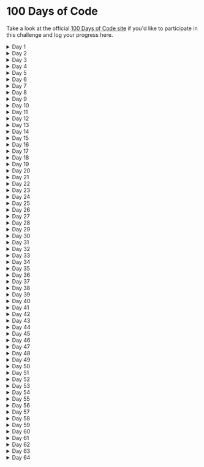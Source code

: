 # 100 Days of Code

Take a look at the official [100 Days of Code site](https://www.100daysofcode.com/) if you'd like to participate in this challenge and log your progress here.

<details>
<summary>Day 1</summary>

### Day 1: 01/01/2021

- [x] Take LinkedIn javascript exam.

- [x] Learning function scopes in modern javascript
      [You Dont Know Js](https://github.com/getify/You-Dont-Know-JS/tree/2nd-ed/scope-closures) on Github

</details>

<details>
<summary>Day 2</summary>

### Day 2: 02/01/2021

- [x] Learn React-hooks (`useMemo()`)
      [Epic React](https://epicreact.dev/modules/react-hooks) |
      [Kent C. Dodds Blog](https://kentcdodds.com/blog/usememo-and-usecallback) |
      [Web Dev Simplified](https://www.youtube.com/watch?v=THL1OPn72vo)

</details>

<details>
<summary>Day 3</summary>

### Day 3: 03/01/2021

- [x] Learn React-hooks (create simple `useGenerateId()` hook using `useMemo()`)
      [Github](https://github.com/moienian/react-hooks/blob/main/src/hooks/useGenerateId.js)

</details>

<details>
<summary>Day 4</summary>

### Day 4: 04/01/2021

- [x] Learning a little about IIFE in Javascript
      [ditty blog](https://ditty.ir/posts/javascript-iife/nBq75)

</details>

<details>
<summary>Day 5</summary>

### Day 5: 05/01/2021

- [x] Learn React-hooks (`useEffect()`)
      [Epic React](https://epicreact.dev/modules/react-hooks/useeffect-http-requests-intro)

</details>

<details>
<summary>Day 6</summary>

### Day 6: 06/01/2021

- [x] Learn React-hooks (handle errors)
      [Epic React](https://epicreact.dev/modules/react-hooks/useeffect-http-requests-extra-credit-solution-1)

</details>

<details>
<summary>Day 7</summary>

### Day 7: 07/01/2021

- [x] Learn Error Boundaries in React
      [React Docs](https://reactjs.org/docs/error-boundaries.html)

</details>

<details>
<summary>Day 8</summary>

### Day 8: 08/01/2021

- [x] Reading about Nextjs framework
      [Youtube](https://www.youtube.com/watch?v=Sklc_fQBmcs) |
      [Nextjs Official Docs](https://nextjs.org/docs/getting-started)

</details>

<details>
<summary>Day 9</summary>

### Day 9: 09/01/2021

- [x] Learn handling Errors with `react-error-boundary`
      [Github](https://github.com/bvaughn/react-error-boundary)

</details>

<details>
<summary>Day 10</summary>

### Day 10: 10/01/2021

- [x] Learning about `useReducer()` hook
      [Kent C. Dodds Blog](https://kentcdodds.com/blog/how-to-implement-usestate-with-usereducer) |
      [Kent C. Dodds Blog](https://kentcdodds.com/blog/should-i-usestate-or-usereducer) |
      [Epic React](https://epicreact.dev/modules/advanced-react-hooks/usereducer-simple-counter-intro)

</details>

<details>
<summary>Day 11</summary>

### Day 11: 11/01/2021

- [x] Learning about `Array.every()` and `Array.sort()` methods
      [Youtube](https://www.youtube.com/watch?v=Arbk085MWjc) |
      [Youtube](https://www.youtube.com/watch?v=nq0DC5M3Kc8) |
      [w3schools](https://www.w3schools.com/js/js_array_sort.asp)

</details>

<details>
<summary>Day 12</summary>

### Day 12: 12/01/2021

- [x] Learning about `Array.some()` and `Array.filter()`
      [Youtube](https://www.youtube.com/watch?v=7m9EiRS_Kc0) |
      [Youtube](https://www.youtube.com/watch?v=3LOEGS4qcRM)

</details>

<details>
<summary>Day 13</summary>

### Day 13: 13/01/2021

- [x] Learning about `Array.map()` and `Array.reduce()`
      [Youtube](https://www.youtube.com/watch?v=G6J2kl1aVao) |
      [Youtube](https://www.youtube.com/watch?v=0aJ65a6LsSc)

</details>

<details>
<summary>Day 14</summary>

### Day 14: 14/01/2021

- [x] Learning about Memoization and react
      [Epic React](https://epicreact.dev/memoization-and-react)

</details>

<details>
<summary>Day 15</summary>

### Day 15: 15/01/2021

- [x] Learning about `useCallback()`
      [Epic React](https://epicreact.dev/modules/advanced-react-hooks/usecallback-custom-hooks-intro)

</details>

<details>
<summary>Day 16</summary>

### Day 16: 16/01/2021

- [x] Learning about `useContext()`
      [Epic React](https://epicreact.dev/modules/advanced-react-hooks/usecontext-simple-counter-intro)

</details>

<details>
<summary>Day 17</summary>

### Day 17: 17/01/2021

- [x] Learning about `useLayoutEffect()`
      [Epic React](https://epicreact.dev/modules/advanced-react-hooks/uselayouteffect-auto-growing-textarea-intro) |
      [Kent C. Dodds Blog](https://kentcdodds.com/blog/useeffect-vs-uselayouteffect)

</details>

<details>
<summary>Day 18</summary>

### Day 18: 18/01/2021

- [x] Learning about Imperative and Declarative programming
      [ui.dev](https://ui.dev/imperative-vs-declarative-programming)

</details>

<details>
<summary>Day 19</summary>

### Day 19: 19/01/2021

- [x] Learning about some React patterns
      [Epic React](https://epicreact.dev/modules/advanced-react-patterns/advanced-react-patterns-welcome)

</details>

<details>
<summary>Day 20</summary>

### Day 20: 20/01/2021

- [x] Working with nodejs and Express
      [Youtube](https://www.youtube.com/watch?v=gikxqKTuIQg)

</details>

<details>
<summary>Day 21</summary>

### Day 21: 21/01/2021

- [x] Implement a simple project for running a nodejs server
      [Github](https://github.com/moienian/node-express-course)

</details>

<details>
<summary>Day 22</summary>

### Day 22: 22/01/2021

- [x] Learning Nodejs for create and update data in database
      [Github](https://github.com/moienian/intermediate-node-course)

</details>

<details>
<summary>Day 23</summary>

### Day 23: 23/01/2021

- [x] Working with Github Pages using markdown
      [Github](https://github.com/moienian/markdown-portfolio)

</details>

<details>
<summary>Day 24</summary>

### Day 24: 24/01/2021

- [x] Build simple portfolio using Github Pages
      [Github](https://github.com/moienian/markdown-portfolio)

</details>

<details>
<summary>Day 25</summary>

### Day 25: 25/01/2021

- [x] Learn about some React patterns
      [Epic React](https://epicreact.dev/modules/advanced-react-patterns/state-reducer-intro) |
      [Epic React](https://epicreact.dev/modules/advanced-react-patterns/control-props-intro)

</details>

<details>
<summary>Day 26</summary>

### Day 26: 26/01/2021

- [x] Learn about CSR and SSR
      [Aparat](https://www.aparat.com/v/CV1ic)

</details>

<details>
<summary>Day 27</summary>

### Day 27: 27/01/2021

- [x] Learn about Controlled and unControlled components
      [React Docs](https://reactjs.org/docs/forms.html#controlled-components) |
      [Kent C. Dodds Blog](https://kentcdodds.com/blog/control-props-vs-state-reducers)

- [x] Learn about code splitting
      [Epic React](https://epicreact.dev/modules/react-performance/code-splitting-intro)

</details>

<details>
<summary>Day 28</summary>

### Day 28: 28/01/2021

- [x] Learn about coverage tab in chrome devtools
      [Google Developers](https://developers.google.com/web/tools/chrome-devtools)

</details>

<details>
<summary>Day 29</summary>

### Day 29: 29/01/2021

- [x] Learn about Javascript Modules
      [Useful Angle](https://usefulangle.com/post/256/script-type-module-vs-script-javascript) |
      [v8.dev](https://v8.dev/features/modules) |
      [sitepoint](https://www.sitepoint.com/using-es-modules/)

</details>

<details>
<summary>Day 30</summary>

### Day 30: 30/01/2021

- [x] Learn about Webpack magic comments
      [Webpack api](https://webpack.js.org/api/module-methods/#magic-comments)

</details>

<details>
<summary>Day 31</summary>

### Day 31: 31/01/2021

- [x] Learn about React.memo for reducing re-renders
      [Epic React](https://epicreact.dev/modules/react-performance/reactmemo-for-reducing-re-renders-intro)

</details>

<details>
<summary>Day 32</summary>

### Day 32: 01/02/2021

- [x] Learn about colocation
      [Kent C. Dodds Blog](https://kentcdodds.com/blog/state-colocation-will-make-your-react-app-faster) |
      [Epic React](https://epicreact.dev/modules/react-performance/fix-perf-death-by-a-thousand-cuts-solution)

- [x] Learn about react profiler
      [React Docs](https://reactjs.org/docs/profiler.html) |
      [Kent C. Dodds Blog](https://kentcdodds.com/blog/react-production-performance-monitoring)

</details>

<details>
<summary>Day 33</summary>

### Day 33: 02/02/2021

- [x] Learn about testing react apps
      [Kent C. Dodds Blog](https://kentcdodds.com/blog/but-really-what-is-a-javascript-test) |
      [Kent C. Dodds Blog](https://kentcdodds.com/blog/but-really-what-is-a-javascript-mock) |
      [Epic React](https://epicreact.dev/modules/testing-react-apps/simple-test-with-reactdom-intro)

</details>

<details>
<summary>Day 34</summary>

### Day 34: 03/02/2021

- [x] Learn about testing
      [Kent C. Dodds Blog](https://kentcdodds.com/blog/testing-implementation-details) |
      [Kent C. Dodds Blog](https://kentcdodds.com/blog/avoid-the-test-user) |
      [Epic React](https://epicreact.dev/modules/testing-react-apps/avoid-implementation-details-intro)

</details>

<details>
<summary>Day 35</summary>

### Day 35 : 04/02/2021

- [x] Watching Live with Kent office hours
      [Youtube](https://www.youtube.com/watch?v=xJpNIbJYK8Y)

</details>

<details>
<summary>Day 36</summary>
  
### Day 36 : 05/02/2021
  
- [x] Learn about CSS box shadow
[MDN](https://developer.mozilla.org/en-US/docs/Web/CSS/box-shadow) |
[w3schools](https://www.w3schools.com/cssref/css3_pr_box-shadow.asp)

- [x] Learn about CSS scale transform
      [MDN](<https://developer.mozilla.org/en-US/docs/Web/CSS/transform-function/scale()>)

</details>

<details>
<summary>Day 37</summary>
  
### Day 37 : 06/02/2021
  
- [x] Learn about testing react forms
[Epic React](https://epicreact.dev/modules/testing-react-apps/form-testing-intro)

</details>

<details>
<summary>Day 38</summary>
  
### Day 38 : 07/02/2021
  
- [x] Learn about Mock HTTP requests in app testing
[Epic React](https://epicreact.dev/modules/testing-react-apps/mocking-http-requests-intro)

</details>

<details>
<summary>Day 39</summary>
  
### Day 39 : 08/02/2021
  
- [x] Learn about web workers
[Kent C. Dodds Blog](https://kentcdodds.com/blog/speed-up-your-app-with-web-workers)

</details>

<details>
<summary>Day 40</summary>
  
### Day 40 : 09/02/2021
  
- [x] Reading something about Bug Bounty
[Memoryleaks](https://memoryleaks.ir/how-to-become-a-hacker)

</details>

<details>
<summary>Day 41</summary>
  
### Day 41 : 10/02/2021
  
- [x] Learn about closures in React
[Epic React](https://epicreact.dev/how-react-uses-closures-to-avoid-bugs)

</details>

<details>
<summary>Day 42</summary>
  
### Day 42 : 11/02/2021
  
- [x] Learn about testing React custom hooks
[Epic React](https://epicreact.dev/modules/testing-react-apps/testing-custom-hooks-intro)

</details>

<details>
<summary>Day 43</summary>
  
### Day 43 : 12/02/2021
  
- [x] take some challenge on Codewars
[Codewars](https://www.codewars.com)

</details>

<details>
<summary>Day 44</summary>
  
### Day 44 : 13/02/2021
  
- [x] Start build bookshelf App
[Epic React](https://epicreact.dev/modules/build-an-epic-react-app/build-an-epic-react-app-welcome)

</details>

<details>
<summary>Day 45</summary>
  
### Day 45 : 14/02/2021
  
- [x] add HTTP request to bookshelf App
[Epic React](https://epicreact.dev/modules/build-an-epic-react-app/make-http-requests-intro)

</details>

<details>
<summary>Day 46</summary>
  
### Day 46 : 15/02/2021
  
- [x] Learn about authentication in React
[Kent C. Dodds Blog](https://kentcdodds.com/blog/authentication-in-react-applications) |
[reactsecurity](https://reactsecurity.io)

</details>

<details>
<summary>Day 47</summary>
  
### Day 47 : 16/02/2021
  
- [x] Learn about routing in React
[Epic React](https://epicreact.dev/modules/build-an-epic-react-app/routing-intro) |
[Kent C. Dodds Blog](https://kentcdodds.com/blog/stop-using-client-side-route-redirects) |
[ui.dev](https://ui.dev/build-your-own-react-router-v4)

</details>

<details>
<summary>Day 48</summary>
  
### Day 48 : 17/02/2021
  
- [x] Working with data caching using react-query
[Epic React](https://epicreact.dev/modules/build-an-epic-react-app/cache-management-intro)

</details>

<details>
<summary>Day 49</summary>
  
### Day 49 : 18/02/2021
  
- [x] Working with data caching using react-query (2)
[Epic React](https://epicreact.dev/modules/build-an-epic-react-app/cache-management-extra-credit-solution-03-02)

</details>

<details>
<summary>Day 50</summary>
  
### Day 50 : 19/02/2021
  
- [x] Reading about Penetration testing
[Github](https://github.com/Voorivex/pentest-guide)

</details>

<details>
<summary>Day 51</summary>
  
### Day 51 : 20/02/2021
  
- [x] add context feature to bookshelf App
[Epic React](https://epicreact.dev/modules/build-an-epic-react-app/context-intro)

</details>

<details>
<summary>Day 52</summary>
  
### Day 52 : 21/02/2021
  
- [x] Learn about Compound components in react
[Youtube](https://www.youtube.com/watch?v=AiJ8tRRH0f8) |
[Epic React](https://epicreact.dev/modules/build-an-epic-react-app/compound-components-intro)

- [x] Start reading Real-World Bug Hunting
      [amazon](https://www.amazon.com/Real-World-Bug-Hunting-Field-Hacking-ebook/dp/B072SQZ2LG)

</details>

<details>
<summary>Day 53</summary>
  
### Day 53 : 22/02/2021
  
- [x] Add some performance improvement to bookshelf App
[Epic React](https://epicreact.dev/modules/build-an-epic-react-app/performance-intro)

</details>

<details>
<summary>Day 54</summary>
  
### Day 54 : 23/02/2021
  
- [x] Add unit testing to bookshelf App
[Epic React](https://epicreact.dev/modules/build-an-epic-react-app/unit-testing-intro)

</details>

<details>
<summary>Day 55</summary>
  
### Day 55 : 24/02/2021
  
- [x] Learn about bug bounty
[Hacker101](https://hacker101.com)

</details>

<details>
<summary>Day 56</summary>
  
### Day 56 : 25/02/2021
  
- [x] Learn about Burp Suite for bug bounty
[Hacker101](https://www.hacker101.com/playlists/burp_suite)

</details>

<details>
<summary>Day 57</summary>
  
### Day 57 : 26/02/2021
  
- [x] Practice bug bounty in Capture The Flag
[Hacker101](https://ctf.hacker101.com/)

</details>

<details>
<summary>Day 58</summary>
  
### Day 58 : 27/02/2021
  
- [x] Learn about testing react-hooks
[Kent C. Dodds Blog](https://kentcdodds.com/blog/how-to-test-custom-react-hooks) |
[Epic React](https://epicreact.dev/modules/build-an-epic-react-app/testing-hooks-and-components-intro)

</details>

<details>
<summary>Day 59</summary>
  
### Day 59 : 28/02/2021
  
- [x] Learn some javascript tips for clean coding
[Youtube](https://www.youtube.com/watch?v=ZI3q-_vjSZE) |
[Github](https://github.com/ryanmcdermott/clean-code-javascript)

</details>

<details>
<summary>Day 60</summary>
  
### Day 60 : 01/03/2021
  
- [x] Reading Real-World Bug Hunting Book
[amazon](https://amazon.com/Real-World-Bug-Huntiog-Field-Hackering/dp/1593278616)
</details>

<details>
<summary>Day 61</summary>
  
### Day 61 : 02/03/2021
  
- [x] Learn about some HTML tags
[Youtube](https://www.youtube.com/watch?v=iX_QyjdctsQ)
</details>

<details>
<summary>Day 62</summary>
  
### Day 62 : 03/03/2021
  
- [x] Learn about Pentesting
[Hacker101](https://www.hacker101.com/playlists/pentesting_series)
</details>

<details>
<summary>Day 63</summary>
  
### Day 63 : 04/03/2021
  
- [x] Introduction to research in hacking
[TryHackMe](https://tryhackme.com/room/introtoresearch)
</details>

<details>
<summary>Day 64</summary>
  
### Day 64 : 05/03/2021
  
- [x] Learning Linux fundamental
[TryHackMe](https://tryhackme.com/jr/linux1)
</details>

